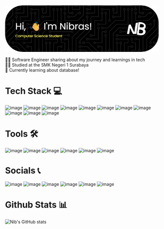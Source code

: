 ![Header](https://github.com/nibNibras/nibNibras/blob/main/nibs-github-header.png)


👩‍💻 Software Engineer sharing about my journey and learnings in tech<br/>
👩‍🎓 Studied at the SMK Negeri 1 Surabaya<br/> 
📝 Currently learning about database!<br/> 

#  Tech Stack 💻
![image](https://img.shields.io/badge/HTML5-E34F26?style=for-the-badge&logo=html5&logoColor=white)
![image]({https://img.shields.io/badge/CSS3-1572B6?style=for-the-badge&logo=css3&logoColor=white})
![image]({https://img.shields.io/badge/JavaScript-323330?style=for-the-badge&logo=javascript&logoColor=F7DF1E})
![image]({https://img.shields.io/badge/PHP-777BB4?style=for-the-badge&logo=php&logoColor=white})
![image]({https://img.shields.io/badge/python-3670A0?style=for-the-badge&amp;logo=python&amp;logoColor=ffdd54"})
![image]({https://img.shields.io/badge/Scratch-4D97FF?style=for-the-badge&logo=Scratch&logoColor=white})
![image]({https://img.shields.io/badge/MySQL-005C84?style=for-the-badge&logo=mysql&logoColor=white})
![image]({https://img.shields.io/badge/phpmyadmin-6C78AF?style=for-the-badge&logo=phpmyadmin&logoColor=white})
![image]({https://img.shields.io/badge/Adobe%20Photoshop-31A8FF?style=for-the-badge&logo=Adobe%20Photoshop&logoColor=black})
![image]({https://img.shields.io/badge/Canva-%2300C4CC.svg?&style=for-the-badge&logo=Canva&logoColor=white})
![image]({https://img.shields.io/badge/Figma-F24E1E?style=for-the-badge&logo=figma&logoColor=white})

# Tools 🛠️
![image]({https://img.shields.io/badge/VSCode-0078D4?style=for-the-badge&logo=visual%20studio%20code&logoColor=white})
![image]({https://img.shields.io/badge/W3Schools-04AA6D?style=for-the-badge&logo=W3Schools&logoColor=white})
![image]({https://img.shields.io/badge/-CodeChef-5B4638?style=for-the-badge&logo=CodeChef&logoColor=white})
![image]({https://img.shields.io/badge/ChatGPT-74aa9c?style=for-the-badge&logo=openai&logoColor=white})
![image]({https://img.shields.io/badge/Zoom-2D8CFF?style=for-the-badge&logo=zoom&logoColor=white})
![image]({https://img.shields.io/badge/C%2B%2B-00599C?style=for-the-badge&logo=c%2B%2B&logoColor=white})

# Socials 📞
![image]({https://img.shields.io/badge/Gmail-D14836?style=for-the-badge&logo=gmail&logoColor=white})
![image]({https://img.shields.io/badge/WhatsApp-25D366?style=for-the-badge&logo=whatsapp&logoColor=white})
![image]({https://img.shields.io/badge/Discord-5865F2?style=for-the-badge&logo=discord&logoColor=white})
![image]({https://img.shields.io/badge/Steam-000000?style=for-the-badge&logo=steam&logoColor=white})
![image]({https://img.shields.io/badge/PlayStation-003791?style=for-the-badge&logo=playstation&logoColor=white})
![image]({https://img.shields.io/badge/Epic%20Games-313131?style=for-the-badge&logo=Epic%20Games&logoColor=white})

# Github Stats 📊
![Nib's GitHub stats](https://github-readme-stats.vercel.app/api?username=nibNibras&theme=radical&hide_border=false&include_all_commits=true&count_private=true) <br/> 
